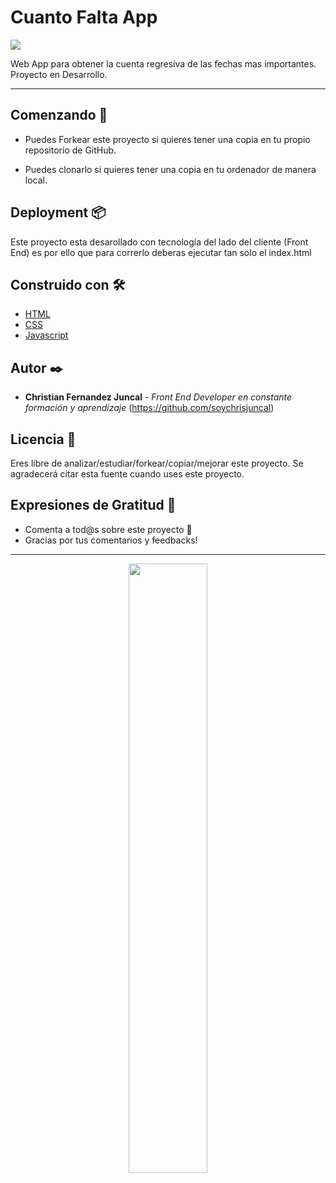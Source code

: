 


# Cuanto Falta App

<img src="https://i.ibb.co/YNZ59hq/master.jpg">

Web App para obtener la cuenta regresiva de las fechas mas importantes. Proyecto en Desarrollo.

---

## Comenzando 🚀

- Puedes Forkear este proyecto si quieres tener una copia en tu propio repositorio de GitHub.

- Puedes clonarlo si quieres tener una copia en tu ordenador de manera local.


## Deployment 📦

Este proyecto esta desarollado con tecnología del lado del cliente (Front End) es por ello que para correrlo deberas ejecutar tan solo el index.html

## Construido con 🛠️

* [HTML](https://developer.mozilla.org/es/docs/Web/HTML)
* [CSS](https://developer.mozilla.org/es/docs/Web/CSS)
* [Javascript](https://developer.mozilla.org/es/docs/Web/JavaScript)


## Autor ✒️

* **Christian Fernandez Juncal** - *Front End Developer en constante formación y aprendizaje* (https://github.com/soychrisjuncal)

## Licencia 📄

Eres libre de analizar/estudiar/forkear/copiar/mejorar este proyecto. Se agradecerá citar esta fuente cuando uses este proyecto.

## Expresiones de Gratitud 🎁

* Comenta a tod@s sobre este proyecto 📢
* Gracias por tus comentarios y feedbacks!


---
<div  align=center>
<img width="50%" src="https://i.ibb.co/qFg89P1/firma-Copy.png" />
 </div>
